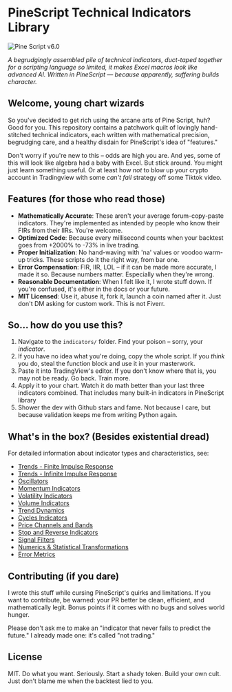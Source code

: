 # PineScript Technical Indicators Library

![Pine Script v6.0](https://img.shields.io/badge/Pine%20Script-v6.0-blue?style=flat&logo=tradingview&logoColor=white)

*A begrudgingly assembled pile of technical indicators, duct-taped together for a scripting language so limited, it makes Excel macros look like advanced AI. Written in PineScript — because apparently, suffering builds character.*

## Welcome, young chart wizards

So you've decided to get rich using the arcane arts of Pine Script, huh? Good for you. This repository contains a patchwork quilt of lovingly hand-stitched technical indicators, each written with mathematical precision, begrudging care, and a healthy disdain for PineScript's idea of "features."

Don't worry if you're new to this – odds are high you are. And yes, some of this will look like algebra had a baby with Excel. But stick around. You might just learn something useful. Or at least how *not* to blow up your crypto account in Tradingview with some *can't fail* strategy off some Tiktok video.

## Features (for those who read those)

- **Mathematically Accurate**: These aren't your average forum-copy-paste indicators. They're implemented as intended by people who know their FIRs from their IIRs. You're welcome.
- **Optimized Code**: Because every millisecond counts when your backtest goes from +2000% to -73% in live trading.
- **Proper Initialization**: No hand-waving with 'na' values or voodoo warm-up tricks. These scripts do it the right way, from bar one.
- **Error Compensation**: FIR, IIR, LOL – if it can be made more accurate, I made it so. Because numbers matter. Especially when they're wrong.
- **Reasonable Documentation**: When I felt like it, I wrote stuff down. If you're confused, it's either in the docs or your future.
- **MIT Licensed**: Use it, abuse it, fork it, launch a coin named after it. Just don't DM asking for custom work. This is not Fiverr.

## So... how do you use this?

1. Navigate to the `indicators/` folder. Find your poison – sorry, your *indicator*.
2. If you have no idea what you're doing, copy the whole script. If you *think* you do, steal the function block and use it in your masterwork.
3. Paste it into TradingView's editor. If you don't know where that is, you may not be ready. Go back. Train more.
4. Apply it to your chart. Watch it do math better than your last three indicators combined. That includes many built-in indicators in PineScript library
5. Shower the dev with Github stars and fame. Not because I care, but because validation keeps me from writing Python again.

## What's in the box? (Besides existential dread)

For detailed information about indicator types and characteristics, see:

- [Trends - Finite Impulse Response](./indicators/trends_FIR/_index.md)
- [Trends - Infinite Impulse Response](./indicators/trends_IIR/_index.md)
- [Oscillators](./indicators/oscillators/_index.md)
- [Momentum Indicators](./indicators/momentum/_index.md)
- [Volatility Indicators](./indicators/volatility/_index.md)
- [Volume Indicators](./indicators/volume/_index.md)
- [Trend Dynamics](./indicators/dynamics/_index.md)
- [Cycles Indicators](./indicators/cycles/_index.md)
- [Price Channels and Bands](./indicators/channels/_index.md)
- [Stop and Reverse Indicators](./indicators/reversals/_index.md)
- [Signal Filters](./indicators/filters/_index.md)
- [Numerics & Statistical Transformations](./indicators/numerics/_index.md)
- [Error Metrics](./indicators/errors/_index.md)

## Contributing (if you dare)

I wrote this stuff while cursing PineScript's quirks and limitations. If you want to contribute, be warned: your PR better be clean, efficient, and mathematically legit. Bonus points if it comes with no bugs and solves world hunger.

Please don't ask me to make an "indicator that never fails to predict the future." I already made one: it's called "not trading."

## License

MIT. Do what you want. Seriously. Start a shady token. Build your own cult. Just don't blame me when the backtest lied to you.